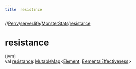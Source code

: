 ```yaml
---
title: resistance
---
```

//[Perry](../../../index.html)/[server.life](../index.html)/[MonsterStats](index.html)/[resistance](resistance.html)



# resistance



[jvm]\
val [resistance](resistance.html): [MutableMap](https://kotlinlang.org/api/latest/jvm/stdlib/kotlin.collections/-mutable-map/index.html)<[Element](../-element/index.html), [ElementalEffectiveness](../-elemental-effectiveness/index.html)>




